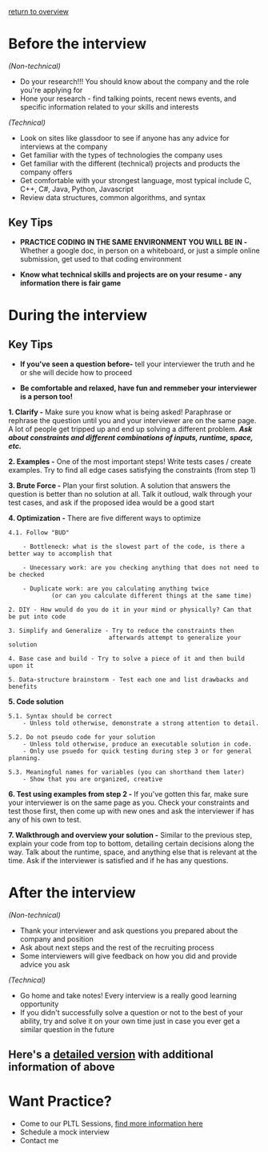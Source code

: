 ---
---

[return to overview](/interview)

# Before the interview
*(Non-technical)*
*   Do your research!!! You should know about the company and the role you're applying for
*   Hone your research - find talking points, recent news events, and specific information 
    related to your skills and interests

*(Technical)*
*   Look on sites like glassdoor to see if anyone has any advice for interviews at the company
*   Get familiar with the types of technologies the company uses
*   Get familiar with the different (technical) projects and products the company offers
*   Get comfortable with your strongest language, most typical include C, C++, C#, Java, Python, Javascript
*   Review data structures, common algorithms, and syntax

## Key Tips 
*   **PRACTICE CODING IN THE SAME ENVIRONMENT YOU WILL BE IN -** Whether a google doc, in person on a whiteboard, 
or just a simple online submission, get used to that coding environment 

*   **Know what technical skills and projects are on your resume - any information there is fair game**

# During the interview

## Key Tips
*   **If you've seen a question before-** tell your interviewer the truth and he or she will decide how to proceed

*   **Be comfortable and relaxed, have fun and remmeber your interviewer is a person too!**


**1. Clarify -** Make sure you know what is being asked! Paraphrase or rephrase the question until you and your         interviewer are on the same page. A lot of people get tripped up and end up solving a different problem.
    ***Ask about constraints and different combinations of inputs, runtime, space, etc.***

**2. Examples -** One of the most important steps! Write tests cases / create examples. Try to find all edge cases  satisfying the constraints (from step 1)

**3. Brute Force -** Plan your first solution. A solution that answers the question is better than no solution at all. Talk it outloud, walk through your test cases, and ask if the proposed idea would be a good start

**4. Optimization -** There are five different ways to optimize
    
    4.1. Follow "BUD"
		
        - Bottleneck: what is the slowest part of the code, is there a better way to accomplish that

	    - Unecessary work: are you checking anything that does not need to be checked
		
        - Duplicate work: are you calculating anything twice 
                (or can you calculate different things at the same time)

	2. DIY - How would do you do it in your mind or physically? Can that be put into code

	3. Simplify and Generalize - Try to reduce the constraints then 
                                afterwards attempt to generalize your solution

	4. Base case and build - Try to solve a piece of it and then build upon it

	5. Data-structure brainstorm - Test each one and list drawbacks and benefits

**5. Code solution**

    5.1. Syntax should be correct
        - Unless told otherwise, demonstrate a strong attention to detail.

	5.2. Do not pseudo code for your solution
        - Unless told otherwise, produce an executable solution in code. 
        - Only use psuedo for quick testing during step 3 or for general planning.

	5.3. Meaningful names for variables (you can shorthand them later)
        - Show that you are organized, creative

**6. Test using examples from step 2 -** If you've gotten this far, make sure your interviewer is 
    on the same page as you. Check your constraints and test those first, then come up with new ones
    and ask the interviewer if has any of his own to test.

**7. Walkthrough and overview your solution -** Similar to the previous step, explain your code 
    from top to bottom, detailing certain decisions along the way. Talk about the runtime, space, 
    and anything else that is relevant at the time. Ask if the interviewer is satisfied and 
    if he has any questions.

# After the interview
*(Non-technical)*
*   Thank your interviewer and ask questions you prepared about the company and position
*   Ask about next steps and the rest of the recruiting process
*   Some interviewers will give feedback on how you did and provide advice you ask

*(Technical)*
*   Go home and take notes! Every interview is a really good learning opportunity
*   If you didn't successfully solve a question or not to the best of your ability,
    try and solve it on your own time just in case you ever get a similar question in the future

## Here's a [detailed version](prep-detailed) with additional information of above

# Want Practice?
* Come to our PLTL Sessions, [find more information here](overview)
* Schedule a mock interview
* Contact me
